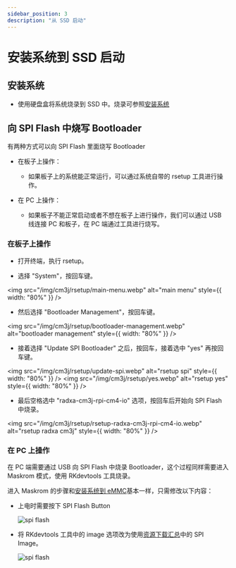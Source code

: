 ```yaml
---
sidebar_position: 3
description: "从 SSD 启动"
---
```


# 安装系统到 SSD 启动

## 安装系统

- 使用硬盘盒将系统烧录到 SSD 中。烧录可参照[安装系统](../install-os/boot_from_sd_card.md)

## 向 SPI Flash 中烧写 Bootloader

有两种方式可以向 SPI Flash 里面烧写 Bootloader

- 在板子上操作：

  - 如果板子上的系统能正常运行，可以通过系统自带的 rsetup 工具进行操作。

- 在 PC 上操作：

  - 如果板子不能正常启动或者不想在板子上进行操作，我们可以通过 USB 线连接 PC 和板子，在 PC 端通过工具进行烧写。

### 在板子上操作

- 打开终端，执行 rsetup。

- 选择 "System"，按回车键。

<img src="/img/cm3j/rsetup/main-menu.webp" alt="main menu" style={{ width: "80%" }} />

- 然后选择 "Bootloader Management"，按回车键。

<img src="/img/cm3j/rsetup/bootloader-management.webp" alt="bootloader management" style={{ width: "80%" }} />

- 接着选择 "Update SPI Bootloader" 之后，按回车，接着选中 "yes" 再按回车键。

<img src="/img/cm3j/rsetup/update-spi.webp" alt="rsetup spi" style={{ width: "80%" }} />
<img src="/img/cm3j/rsetup/yes.webp" alt="rsetup yes" style={{ width: "80%" }} />

- 最后空格选中 "radxa-cm3j-rpi-cm4-io" 选项，按回车后开始向 SPI Flash 中烧录。

<img src="/img/cm3j/rsetup/rsetup-radxa-cm3j-rpi-cm4-io.webp" alt="rsetup radxa cm3j" style={{ width: "80%" }} />

### 在 PC 上操作

在 PC 端需要通过 USB 向 SPI Flash 中烧录 Bootloader，这个过程同样需要进入 Maskrom 模式，使用 RKdevtools 工具烧录。

进入 Maskrom 的步骤和[安装系统到 eMMC](./maskrom/)基本一样，只需修改以下内容：

- 上电时需要按下 SPI Flash Button

  ![spi flash](/img/cm3j/radxa-cm3j-spi-flash-1.webp)

- 将 RKdevtools 工具中的 image 选项改为使用[资源下载汇总](../../download.md)中的 SPI Image。

  ![spi flash](/img/cm3j/radxa-cm3j-spi-flash-2.webp)
